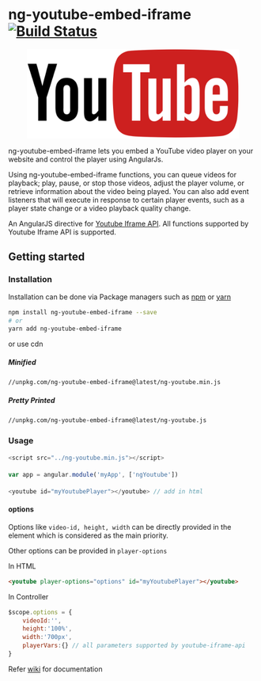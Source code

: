 # ng-youtube-embed-iframe [![Build Status](https://travis-ci.org/Sibiraj-S/ng-youtube-embed-iframe.svg?branch=master)](https://travis-ci.org/Sibiraj-S/ng-youtube-embed-iframe)

<p align="center">
  <a href="https://github.com/Sibiraj-S/ng-youtube-embed-iframe">
   <img src="https://raw.githubusercontent.com/Sibiraj-S/ng-youtube-embed-iframe/master/assets/images/youtube.png" alt="ng-youtube-embed-iframe" height="180">
  </a>
</p>

ng-youtube-embed-iframe lets you embed a YouTube video player on your website and control the player using AngularJs.

Using ng-youtube-embed-iframe functions, you can queue videos for playback; play, pause, or stop those videos, adjust the player volume, or retrieve information about the video being played. You can also add event listeners that will execute in response to certain player events, such as a player state change or a video playback quality change.

An AngularJS directive for [Youtube Iframe API][ApiReference]. All functions supported by Youtube Iframe API is supported.

## Getting started

### Installation

Installation can be done via Package managers such as [npm][npm] or [yarn][yarn]

```bash
npm install ng-youtube-embed-iframe --save
# or
yarn add ng-youtube-embed-iframe
```

or use cdn

##### Minified

```bash
//unpkg.com/ng-youtube-embed-iframe@latest/ng-youtube.min.js
```

##### Pretty Printed

```bash
//unpkg.com/ng-youtube-embed-iframe@latest/ng-youtube.js
```

### Usage

```js
<script src="../ng-youtube.min.js"></script>

var app = angular.module('myApp', ['ngYoutube'])

<youtube id="myYoutubePlayer"></youtube> // add in html
```

#### options

Options like `video-id, height, width` can be directly provided in the element which is considered as the main priority.

Other options can be provided in `player-options`

In HTML

```html
<youtube player-options="options" id="myYoutubePlayer"></youtube>
```

In Controller

```js
$scope.options = {
    videoId:'',
    height:'100%',
    width:'700px',
    playerVars:{} // all parameters supported by youtube-iframe-api
}
```

Refer [wiki][wiki] for documentation

[ApiReference]:https://developers.google.com/youtube/iframe_api_reference
[wiki]:https://github.com/Sibiraj-S/ng-youtube-embed-iframe/wiki
[npm]: https://www.npmjs.com/
[yarn]: https://yarnpkg.com/lang/en/
